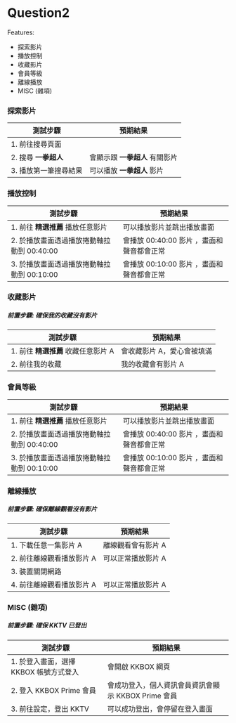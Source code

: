 # Question2

Features:
  * 探索影片
  * 播放控制
  * 收藏影片
  * 會員等級
  * 離線播放
  * MISC (雜項)
  
  
### 探索影片
| 測試步驟 | 預期結果 | 
| ---------- | ----------- |
|1. 前往搜尋頁面  ||
|2. 搜尋 **一拳超人**|會顯示跟 **一拳超人** 有關影片 |
|3. 播放第一筆搜尋結果|可以播放 **一拳超人** 影片|

### 播放控制
| 測試步驟 | 預期結果 | 
| ---------- | ----------- |
|1. 前往 **精選推薦** 播放任意影片  |可以播放影片並跳出播放畫面|
|2. 於播放畫面透過播放捲動軸拉動到 00:40:00|會播放 00:40:00 影片 ，畫面和聲音都會正常 |
|3. 於播放畫面透過播放捲動軸拉動到 00:10:00|會播放 00:10:00 影片 ，畫面和聲音都會正常|

### 收藏影片
##### 前置步驟: 確保我的收藏沒有影片
| 測試步驟 | 預期結果 | 
| ---------- | ----------- |
|1. 前往 **精選推薦** 收藏任意影片 A |會收藏影片 A，愛心會被填滿|
|2. 前往我的收藏|我的收藏會有影片 A |

### 會員等級
| 測試步驟 | 預期結果 | 
| ---------- | ----------- |
|1. 前往 **精選推薦** 播放任意影片  |可以播放影片並跳出播放畫面|
|2. 於播放畫面透過播放捲動軸拉動到 00:40:00|會播放 00:40:00 影片 ，畫面和聲音都會正常 |
|3. 於播放畫面透過播放捲動軸拉動到 00:10:00|會播放 00:10:00 影片 ，畫面和聲音都會正常|


### 離線播放
##### 前置步驟: 確保離線觀看沒有影片
| 測試步驟 | 預期結果 | 
| ---------- | ----------- |
|1. 下載任意一集影片 A |離線觀看會有影片 A|
|2. 前往離線觀看播放影片 A |可以正常播放影片 A|
|3. 裝置關閉網路| |
|4. 前往離線觀看播放影片 A|可以正常播放影片 A|


### MISC (雜項)
##### 前置步驟: 確保 KKTV 已登出
| 測試步驟 | 預期結果 | 
| ---------- | ----------- |
|1. 於登入畫面，選擇 KKBOX 帳號方式登入  |會開啟 KKBOX 網頁|
|2. 登入 KKBOX Prime 會員|會成功登入，個人資訊會員資訊會顯示 KKBOX Prime 會員 |
|3. 前往設定，登出 KKTV |可以成功登出，會停留在登入畫面|

